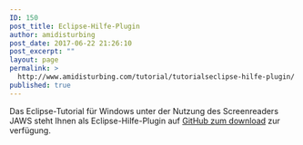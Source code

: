 ```yaml
---
ID: 150
post_title: Eclipse-Hilfe-Plugin
author: amidisturbing
post_date: 2017-06-22 21:26:10
post_excerpt: ""
layout: page
permalink: >
  http://www.amidisturbing.com/tutorial/tutorialseclipse-hilfe-plugin/
published: true
---
```

Das Eclipse-Tutorial für Windows unter der Nutzung des Screenreaders JAWS steht Ihnen als Eclipse-Hilfe-Plugin auf <a href="https://github.com/amidisturbing/eclipse_accessibility/blob/master/eclipse_plugin/solution/com.amidisturbing.accessibilityhelp_1.0.0.201704172055.jar" target="_blank" rel="noopener">GitHub zum download</a> zur verfügung.